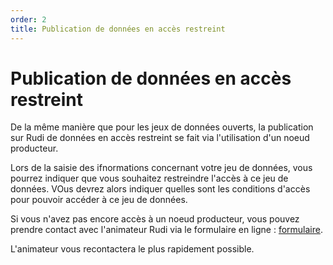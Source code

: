 ```yaml
---
order: 2
title: Publication de données en accès restreint
---
```


# Publication de données en accès restreint

De la même manière que pour les jeux de données ouverts, la publication sur Rudi de données en accès restreint se fait via l'utilisation d'un noeud producteur.

Lors de la saisie des ifnormations concernant votre jeu de données, vous pourrez indiquer que vous souhaitez restreindre l'accès à ce jeu de données. VOus devrez alors indiquer quelles sont les conditions d'accès pour pouvoir accéder à ce jeu de données.

Si vous n'avez pas encore accès à un noeud producteur, vous pouvez prendre contact avec l'animateur Rudi via le formulaire en ligne : [formulaire](https://blog.rudi.bzh/portail-beta-contact/).

L'animateur vous recontactera le plus rapidement possible.
